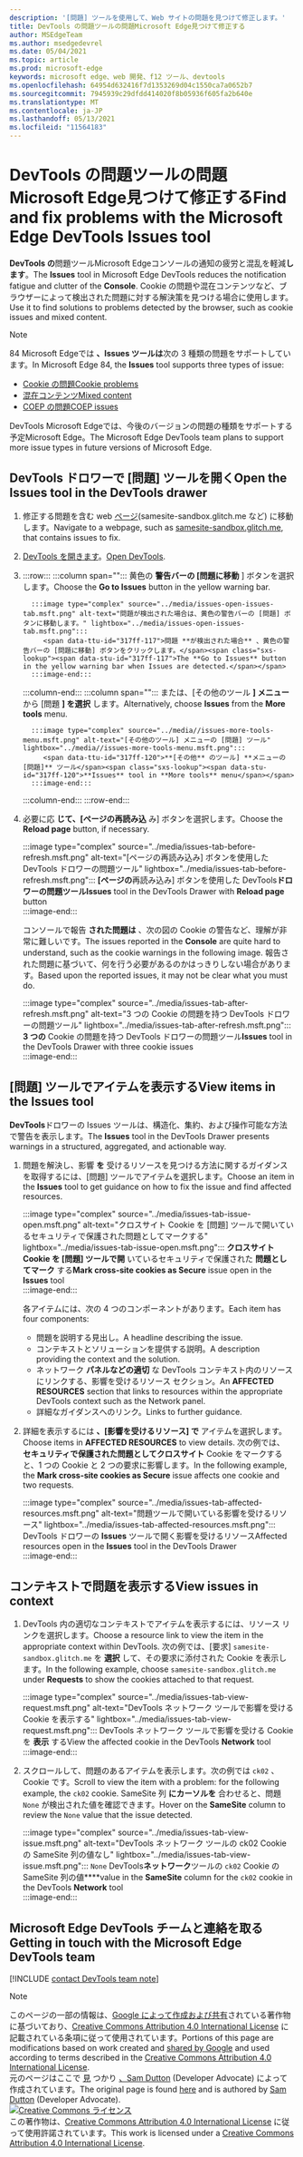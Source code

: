 ```yaml
---
description: '[問題] ツールを使用して、Web サイトの問題を見つけて修正します。'
title: DevTools の問題ツールの問題Microsoft Edge見つけて修正する
author: MSEdgeTeam
ms.author: msedgedevrel
ms.date: 05/04/2021
ms.topic: article
ms.prod: microsoft-edge
keywords: microsoft edge、web 開発、f12 ツール、devtools
ms.openlocfilehash: 64954d632416f7d1353269d04c1550ca7a0652b7
ms.sourcegitcommit: 7945939c29dfdd414020f8b05936f605fa2b640e
ms.translationtype: MT
ms.contentlocale: ja-JP
ms.lasthandoff: 05/13/2021
ms.locfileid: "11564183"
---
```

<!-- Copyright Sam Dutton 

   Licensed under the Apache License, Version 2.0 (the "License");
   you may not use this file except in compliance with the License.
   You may obtain a copy of the License at

       https://www.apache.org/licenses/LICENSE-2.0

   Unless required by applicable law or agreed to in writing, software
   distributed under the License is distributed on an "AS IS" BASIS,
   WITHOUT WARRANTIES OR CONDITIONS OF ANY KIND, either express or implied.
   See the License for the specific language governing permissions and
   limitations under the License.  -->  
# <a name="find-and-fix-problems-with-the-microsoft-edge-devtools-issues-tool"></a><span data-ttu-id="317ff-104">DevTools の問題ツールの問題Microsoft Edge見つけて修正する</span><span class="sxs-lookup"><span data-stu-id="317ff-104">Find and fix problems with the Microsoft Edge DevTools Issues tool</span></span>  

<span data-ttu-id="317ff-105">**DevTools の**問題ツールMicrosoft Edgeコンソールの通知の疲労と混乱を軽減**します**。</span><span class="sxs-lookup"><span data-stu-id="317ff-105">The **Issues** tool in Microsoft Edge DevTools reduces the notification fatigue and clutter of the **Console**.</span></span>  <span data-ttu-id="317ff-106">Cookie の問題や混在コンテンツなど、ブラウザーによって検出された問題に対する解決策を見つける場合に使用します。</span><span class="sxs-lookup"><span data-stu-id="317ff-106">Use it to find solutions to problems detected by the browser, such as cookie issues and mixed content.</span></span>  

> [!NOTE]
> <span data-ttu-id="317ff-107">84 Microsoft Edgeでは **、Issues ツールは**次の 3 種類の問題をサポートしています。</span><span class="sxs-lookup"><span data-stu-id="317ff-107">In Microsoft Edge 84, the **Issues** tool supports three types of issue:</span></span>  
> *   [<span data-ttu-id="317ff-108">Cookie の問題</span><span class="sxs-lookup"><span data-stu-id="317ff-108">Cookie problems</span></span>][MDNSameSiteCookies]  
> *   [<span data-ttu-id="317ff-109">混在コンテンツ</span><span class="sxs-lookup"><span data-stu-id="317ff-109">Mixed content</span></span>][MDNMixedContent]  
> *   [<span data-ttu-id="317ff-110">COEP の問題</span><span class="sxs-lookup"><span data-stu-id="317ff-110">COEP issues</span></span>][W3CCOEPSpec]
> 
> <span data-ttu-id="317ff-111">DevTools Microsoft Edgeでは、今後のバージョンの問題の種類をサポートする予定Microsoft Edge。</span><span class="sxs-lookup"><span data-stu-id="317ff-111">The Microsoft Edge DevTools team plans to support more issue types in future versions of Microsoft Edge.</span></span>  

## <a name="open-the-issues-tool-in-the-devtools-drawer"></a><span data-ttu-id="317ff-112">DevTools ドロワーで [問題] ツールを開く</span><span class="sxs-lookup"><span data-stu-id="317ff-112">Open the Issues tool in the DevTools drawer</span></span>  

1.  <span data-ttu-id="317ff-113">修正する問題を含む web [ページ][GlitchSamesiteSandbox](samesite-sandbox.glitch.me など) に移動します。</span><span class="sxs-lookup"><span data-stu-id="317ff-113">Navigate to a webpage, such as [samesite-sandbox.glitch.me][GlitchSamesiteSandbox], that contains issues to fix.</span></span>  
1.  <span data-ttu-id="317ff-114">[DevTools を開きます][DevtoolsOpen]。</span><span class="sxs-lookup"><span data-stu-id="317ff-114">[Open DevTools][DevtoolsOpen].</span></span>  
1.  :::row:::
       :::column span="":::
          <span data-ttu-id="317ff-115">黄色の **警告バーの [問題に移動** ] ボタンを選択します。</span><span class="sxs-lookup"><span data-stu-id="317ff-115">Choose the **Go to Issues** button in the yellow warning bar.</span></span>  
          
          :::image type="complex" source="../media/issues-open-issues-tab.msft.png" alt-text="問題が検出された場合は、黄色の警告バーの [問題] ボタンに移動します。" lightbox="../media/issues-open-issues-tab.msft.png":::
             <span data-ttu-id="317ff-117">問題 **が検出された場合** 、黄色の警告バーの [問題に移動] ボタンをクリックします。</span><span class="sxs-lookup"><span data-stu-id="317ff-117">The **Go to Issues** button in the yellow warning bar when Issues are detected.</span></span>  
          :::image-end:::  
       :::column-end:::
       :::column span="":::
          <span data-ttu-id="317ff-118">または、[その他のツール **] メニュー** から [問題 **] を選択** します。</span><span class="sxs-lookup"><span data-stu-id="317ff-118">Alternatively, choose **Issues** from the **More tools** menu.</span></span>  
          
          :::image type="complex" source="../media//issues-more-tools-menu.msft.png" alt-text="[その他のツール] メニューの [問題] ツール" lightbox="../media//issues-more-tools-menu.msft.png":::
             <span data-ttu-id="317ff-120">**[その他** のツール] **メニューの [問題]** ツール</span><span class="sxs-lookup"><span data-stu-id="317ff-120">**Issues** tool in **More tools** menu</span></span>  
          :::image-end:::  
       :::column-end:::
    :::row-end:::
    
1.  <span data-ttu-id="317ff-121">必要に応 **じて、[ページの再読み込** み] ボタンを選択します。</span><span class="sxs-lookup"><span data-stu-id="317ff-121">Choose the **Reload page** button, if necessary.</span></span>  
    
    :::image type="complex" source="../media/issues-tab-before-refresh.msft.png" alt-text="[ページの再読み込み] ボタンを使用した DevTools ドロワーの問題ツール" lightbox="../media/issues-tab-before-refresh.msft.png":::
       <span data-ttu-id="317ff-123">**[ページの**再読み込み] ボタンを使用した DevTools**ドロワーの問題ツール**</span><span class="sxs-lookup"><span data-stu-id="317ff-123">**Issues** tool in the DevTools Drawer with **Reload page** button</span></span>  
    :::image-end:::  

    <span data-ttu-id="317ff-124">コンソールで報告 **された問題は** 、次の図の Cookie の警告など、理解が非常に難しいです。</span><span class="sxs-lookup"><span data-stu-id="317ff-124">The issues reported in the **Console** are quite hard to understand, such as the cookie warnings in the following image.</span></span>  <span data-ttu-id="317ff-125">報告された問題に基づいて、何を行う必要があるのかはっきりしない場合があります。</span><span class="sxs-lookup"><span data-stu-id="317ff-125">Based upon the reported issues, it may not be clear what you must do.</span></span>  
    
    :::image type="complex" source="../media/issues-tab-after-refresh.msft.png" alt-text="3 つの Cookie の問題を持つ DevTools ドロワーの問題ツール" lightbox="../media/issues-tab-after-refresh.msft.png":::
       <span data-ttu-id="317ff-127">**3 つの** Cookie の問題を持つ DevTools ドロワーの問題ツール</span><span class="sxs-lookup"><span data-stu-id="317ff-127">**Issues** tool in the DevTools Drawer with three cookie issues</span></span>  
    :::image-end:::  
    
## <a name="view-items-in-the-issues-tool"></a><span data-ttu-id="317ff-128">[問題] ツールでアイテムを表示する</span><span class="sxs-lookup"><span data-stu-id="317ff-128">View items in the Issues tool</span></span>  

<span data-ttu-id="317ff-129">**DevTools**ドロワーの Issues ツールは、構造化、集約、および操作可能な方法で警告を表示します。</span><span class="sxs-lookup"><span data-stu-id="317ff-129">The **Issues** tool in the DevTools Drawer presents warnings in a structured, aggregated, and actionable way.</span></span>  

1.  <span data-ttu-id="317ff-130">問題を解決し、影響 **を** 受けるリソースを見つける方法に関するガイダンスを取得するには、[問題] ツールでアイテムを選択します。</span><span class="sxs-lookup"><span data-stu-id="317ff-130">Choose an item in the **Issues** tool to get guidance on how to fix the issue and find affected resources.</span></span>  
    
    :::image type="complex" source="../media/issues-tab-issue-open.msft.png" alt-text="クロスサイト Cookie を [問題] ツールで開いているセキュリティで保護された問題としてマークする" lightbox="../media/issues-tab-issue-open.msft.png":::
       <span data-ttu-id="317ff-132">**クロスサイト Cookie を [問題] ツールで開** いているセキュリティで保護された **問題としてマーク** する</span><span class="sxs-lookup"><span data-stu-id="317ff-132">**Mark cross-site cookies as Secure** issue open in the **Issues** tool</span></span>  
    :::image-end:::  
    
    <span data-ttu-id="317ff-133">各アイテムには、次の 4 つのコンポーネントがあります。</span><span class="sxs-lookup"><span data-stu-id="317ff-133">Each item has four components:</span></span>  
    
    *   <span data-ttu-id="317ff-134">問題を説明する見出し。</span><span class="sxs-lookup"><span data-stu-id="317ff-134">A headline describing the issue.</span></span>  
    *   <span data-ttu-id="317ff-135">コンテキストとソリューションを提供する説明。</span><span class="sxs-lookup"><span data-stu-id="317ff-135">A description providing the context and the solution.</span></span>  
    *   <span data-ttu-id="317ff-136">ネットワーク **パネルなどの適切** な DevTools コンテキスト内のリソースにリンクする、影響を受けるリソース セクション。</span><span class="sxs-lookup"><span data-stu-id="317ff-136">An **AFFECTED RESOURCES** section that links to resources within the appropriate DevTools context such as the Network panel.</span></span>  
    *   <span data-ttu-id="317ff-137">詳細なガイダンスへのリンク。</span><span class="sxs-lookup"><span data-stu-id="317ff-137">Links to further guidance.</span></span>  
    
1.  <span data-ttu-id="317ff-138">詳細を表示するには **、[影響を受けるリソース] で** アイテムを選択します。</span><span class="sxs-lookup"><span data-stu-id="317ff-138">Choose items in **AFFECTED RESOURCES** to view details.</span></span>  <span data-ttu-id="317ff-139">次の例では、 **セキュリティで保護された問題としてクロスサイト** Cookie をマークすると、1 つの Cookie と 2 つの要求に影響します。</span><span class="sxs-lookup"><span data-stu-id="317ff-139">In the following example, the **Mark cross-site cookies as Secure** issue affects one cookie and two requests.</span></span>  
    
    :::image type="complex" source="../media/issues-tab-affected-resources.msft.png" alt-text="問題ツールで開いている影響を受けるリソース" lightbox="../media/issues-tab-affected-resources.msft.png":::
       <span data-ttu-id="317ff-141">DevTools ドロワーの **Issues** ツールで開く影響を受けるリソース</span><span class="sxs-lookup"><span data-stu-id="317ff-141">Affected resources open in the **Issues** tool in the DevTools Drawer</span></span>  
    :::image-end:::  
    
## <a name="view-issues-in-context"></a><span data-ttu-id="317ff-142">コンテキストで問題を表示する</span><span class="sxs-lookup"><span data-stu-id="317ff-142">View issues in context</span></span>  

1.  <span data-ttu-id="317ff-143">DevTools 内の適切なコンテキストでアイテムを表示するには、リソース リンクを選択します。</span><span class="sxs-lookup"><span data-stu-id="317ff-143">Choose a resource link to view the item in the appropriate context within DevTools.</span></span>  <span data-ttu-id="317ff-144">次の例では、[要求] `samesite-sandbox.glitch.me` を **選択** して、その要求に添付された Cookie を表示します。</span><span class="sxs-lookup"><span data-stu-id="317ff-144">In the following example, choose `samesite-sandbox.glitch.me` under **Requests** to show the cookies attached to that request.</span></span>  
    
    :::image type="complex" source="../media/issues-tab-view-request.msft.png" alt-text="DevTools ネットワーク ツールで影響を受ける Cookie を表示する" lightbox="../media/issues-tab-view-request.msft.png":::
       <span data-ttu-id="317ff-146">DevTools ネットワーク ツールで影響を受ける Cookie を **表示** する</span><span class="sxs-lookup"><span data-stu-id="317ff-146">View the affected cookie in the DevTools **Network** tool</span></span>  
    :::image-end:::  

1.  <span data-ttu-id="317ff-147">スクロールして、問題のあるアイテムを表示します。次の例では `ck02` 、Cookie です。</span><span class="sxs-lookup"><span data-stu-id="317ff-147">Scroll to view the item with a problem:  for the following example, the `ck02` cookie.</span></span>  <span data-ttu-id="317ff-148">SameSite 列 **にカーソルを** 合わせると、問題 `None` が検出された値を確認できます。</span><span class="sxs-lookup"><span data-stu-id="317ff-148">Hover on the **SameSite** column to review the `None` value that the issue detected.</span></span>  
    
    :::image type="complex" source="../media/issues-tab-view-issue.msft.png" alt-text="DevTools ネットワーク ツールの ck02 Cookie の SameSite 列の値なし" lightbox="../media/issues-tab-view-issue.msft.png":::
       `None` <span data-ttu-id="317ff-150">DevTools**ネットワーク**ツールの `ck02` Cookie の SameSite 列の値\*\*\*\*</span><span class="sxs-lookup"><span data-stu-id="317ff-150">value in the **SameSite** column for the `ck02` cookie in the DevTools **Network** tool</span></span>  
    :::image-end:::  

## <a name="getting-in-touch-with-the-microsoft-edge-devtools-team"></a><span data-ttu-id="317ff-151">Microsoft Edge DevTools チームと連絡を取る</span><span class="sxs-lookup"><span data-stu-id="317ff-151">Getting in touch with the Microsoft Edge DevTools team</span></span>  

[!INCLUDE [contact DevTools team note](../includes/contact-devtools-team-note.md)]  

<!-- links -->  

[DevtoolsOpen]: ../open/index.md "Microsoft Edge DevTools を開く | Microsoft Docs"  

[GlitchSamesiteSandbox]: https://samesite-sandbox.glitch.me "SameSite Cookie のテスト|Glitch"  

[MDNSameSiteCookies]: https://developer.mozilla.org/docs/Web/HTTP/Headers/Set-Cookie/SameSite "SameSite cookie |MDN"  
[MDNMixedContent]: https://developer.mozilla.org/docs/Web/Security/Mixed_content "混在コンテンツ |MDN"  

[W3CCOEPSpec]: https://wicg.github.io/cross-origin-embedder-policy "クロスオリジン エンベダー ポリシー |Web インキュベーター Community グループ"  

> [!NOTE]
> <span data-ttu-id="317ff-157">このページの一部の情報は、[Google によって作成および共有][GoogleSitePolicies]されている著作物に基づいており、[Creative Commons Attribution 4.0 International License][CCA4IL] に記載されている条項に従って使用されています。</span><span class="sxs-lookup"><span data-stu-id="317ff-157">Portions of this page are modifications based on work created and [shared by Google][GoogleSitePolicies] and used according to terms described in the [Creative Commons Attribution 4.0 International License][CCA4IL].</span></span>  
> <span data-ttu-id="317ff-158">元のページはここで [見](https://developers.google.com/web/tools/chrome-devtools/issues/index) つかり [、Sam Dutton][SamDutton] \(Developer Advocate\) によって作成されています。</span><span class="sxs-lookup"><span data-stu-id="317ff-158">The original page is found [here](https://developers.google.com/web/tools/chrome-devtools/issues/index) and is authored by [Sam Dutton][SamDutton] \(Developer Advocate\).</span></span>  
[![Creative Commons ライセンス][CCby4Image]][CCA4IL]  
<span data-ttu-id="317ff-160">この著作物は、[Creative Commons Attribution 4.0 International License][CCA4IL] に従って使用許諾されています。</span><span class="sxs-lookup"><span data-stu-id="317ff-160">This work is licensed under a [Creative Commons Attribution 4.0 International License][CCA4IL].</span></span>  

[CCA4IL]: https://creativecommons.org/licenses/by/4.0  
[CCby4Image]: https://i.creativecommons.org/l/by/4.0/88x31.png  
[GoogleSitePolicies]: https://developers.google.com/terms/site-policies  
[KayceBasques]: https://developers.google.com/web/resources/contributors#kayce-basques  
[SamDutton]: https://developers.google.com/web/resources/contributors#sam-dutton  
